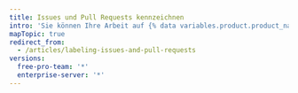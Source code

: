 ```yaml
---
title: Issues und Pull Requests kennzeichnen
intro: 'Sie können Ihre Arbeit auf {% data variables.product.product_name %} verwalten, indem Sie Kennzeichnungen für die Kategorisierung von Issues und Pull Requests erstellen.'
mapTopic: true
redirect_from:
  - /articles/labeling-issues-and-pull-requests
versions:
  free-pro-team: '*'
  enterprise-server: '*'
---
```


